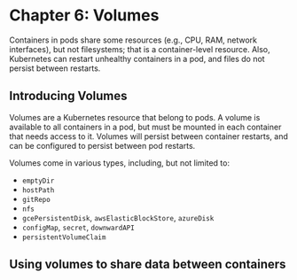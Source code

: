 # Chapter 6: Volumes

Containers in pods share some resources (e.g., CPU, RAM, network interfaces), but not filesystems; that is a container-level resource. Also, Kubernetes can restart unhealthy containers in a pod, and files do not persist between restarts.

## Introducing Volumes

Volumes are a Kubernetes resource that belong to pods. A volume is available to all containers in a pod, but must be mounted in each container that needs access to it. Volumes will persist between container restarts, and can be configured to persist between pod restarts.

Volumes come in various types, including, but not limited to:

* `emptyDir`
* `hostPath`
* `gitRepo`
* `nfs`
* `gcePersistentDisk`, `awsElasticBlockStore`, `azureDisk`
* `configMap`, `secret`, `downwardAPI`
* `persistentVolumeClaim`

## Using volumes to share data between containers


